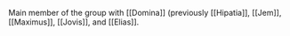 Main member of the group with [[Domina]] (previously [[Hipatia]], [[Jem]], [[Maximus]], [[Jovis]], and [[Elias]].